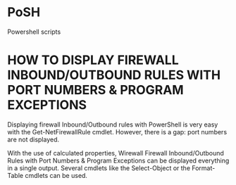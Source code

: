 # PoSH
Powershell scripts 


# HOW TO DISPLAY FIREWALL INBOUND/OUTBOUND RULES WITH PORT NUMBERS & PROGRAM EXCEPTIONS 
Displaying firewall Inbound/Outbound rules with PowerShell is very easy with the Get-NetFirewallRule cmdlet.
However, there is a gap: port numbers are not displayed.

With the use of calculated properties, Wirewall Firewall Inbound/Outbound Rules with Port Numbers & Program Exceptions can be displayed everything in a single output. Several cmdlets like the Select-Object or the Format-Table cmdlets can be used.
